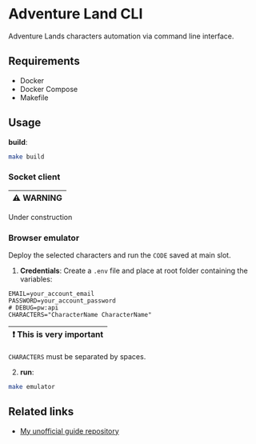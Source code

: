 # Adventure Land CLI

Adventure Lands characters automation via command line interface.

## Requirements

- Docker
- Docker Compose
- Makefile

## Usage

**build**:

```sh
make build
```

### Socket client

| :warning: WARNING |
| :---------------- |

Under construction

### Browser emulator

Deploy the selected characters and run the `CODE` saved at main slot.

1. **Credentials**: Create a `.env` file and place at root folder containing the variables:

```env
EMAIL=your_account_email
PASSWORD=your_account_password
# DEBUG=pw:api
CHARACTERS="CharacterName CharacterName"
```

| :exclamation: This is very important |
| ------------------------------------ |

`CHARACTERS` must be separated by spaces.

2. **run**:

```sh
make emulator
```

## Related links

- [My unofficial guide repository](https://github.com/dmenezesgabriel/adventure-land-journey)
